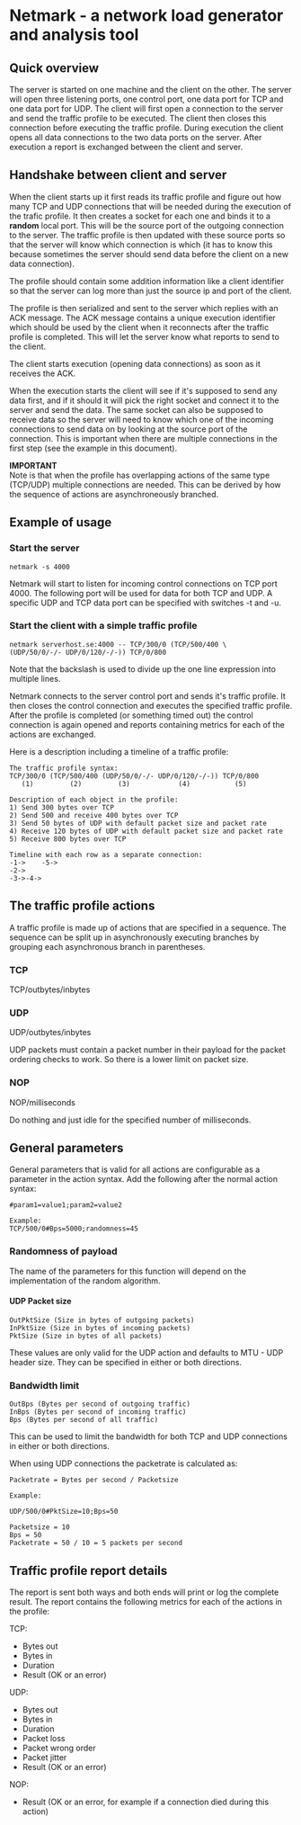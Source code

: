Netmark - a network load generator and analysis tool
====================================================

Quick overview
--------------

The server is started on one machine and the client on the other. The server will open three listening ports, one control port, one data port for TCP and one data port for UDP. The client will first open a connection to the server and send the traffic profile to be executed. The client then closes this connection before executing the traffic profile. During execution the client opens all data connections to the two data ports on the server. After execution a report is exchanged between the client and server.


Handshake between client and server
-----------------------------------

When the client starts up it first reads its traffic profile and figure out how many TCP and UDP connections that will be needed during the execution of the trafic profile. It then creates a socket for each one and binds it to a **random** local port. This will be the source port of the outgoing connection to the server. The traffic profile is then updated with these source ports so that the server will know which connection is which (it has to know this because sometimes the server should send data before the client on a new data connection).

The profile should contain some addition information like a client identifier so that the server can log more than just the source ip and port of the client.

The profile is then serialized and sent to the server which replies with an ACK message. The ACK message contains a unique execution identifier which should be used by the client when it reconnects after the traffic profile is completed. This will let the server know what reports to send to the client.

The client starts execution (opening data connections) as soon as it receives the ACK.

When the execution starts the client will see if it's supposed to send any data first, and if it should it will pick the right socket and connect it to the server and send the data. The same socket can also be supposed to receive data so the server will need to know which one of the incoming connections to send data on by looking at the source port of the connection. This is important when there are multiple connections in the first step (see the example in this document).

**IMPORTANT**  
Note is that when the profile has overlapping actions of the same type (TCP/UDP) multiple connections are needed. This can be derived by how the sequence of actions are asynchroneously branched.


Example of usage
----------------

### Start the server

    netmark -s 4000

Netmark will start to listen for incoming control connections on TCP port 4000. The following port will be used for data for both TCP and UDP. A specific UDP and TCP data port can be specified with switches -t and -u.

### Start the client with a simple traffic profile

    netmark serverhost.se:4000 -- TCP/300/0 (TCP/500/400 \
    (UDP/50/0/-/- UDP/0/120/-/-)) TCP/0/800

Note that the backslash is used to divide up the one line expression into multiple lines.

Netmark connects to the server control port and sends it's traffic profile. It then closes the control connection and executes the specified traffic profile. After the profile is completed (or something timed out) the control connection is again opened and reports containing metrics for each of the actions are exchanged.

Here is a description including a timeline of a traffic profile:

    The traffic profile syntax:
    TCP/300/0 (TCP/500/400 (UDP/50/0/-/- UDP/0/120/-/-)) TCP/0/800
       (1)         (2)         (3)            (4)           (5)

    Description of each object in the profile:
    1) Send 300 bytes over TCP
    2) Send 500 and receive 400 bytes over TCP
    3) Send 50 bytes of UDP with default packet size and packet rate
    4) Receive 120 bytes of UDP with default packet size and packet rate
    5) Receive 800 bytes over TCP

    Timeline with each row as a separate connection:
    -1->    -5->
    -2->
    -3->-4->

The traffic profile actions
---------------------------

A traffic profile is made up of actions that are specified in a sequence. The sequence can be split up in asynchronously executing branches by grouping each asynchronous branch in parentheses.

### TCP

TCP/outbytes/inbytes

### UDP

UDP/outbytes/inbytes

UDP packets must contain a packet number in their payload for the packet ordering checks to work. So there is a lower limit on packet size.


### NOP

NOP/milliseconds

Do nothing and just idle for the specified number of milliseconds.

General parameters
------------------

General parameters that is valid for all actions are configurable as a parameter in the action syntax. Add the following after the normal action syntax:

    #param1=value1;param2=value2

    Example:
    TCP/500/0#Bps=5000;randomness=45

### Randomness of payload

The name of the parameters for this function will depend on the implementation of the random algorithm.

#### UDP Packet size

    OutPktSize (Size in bytes of outgoing packets)
    InPktSize (Size in bytes of incoming packets)
    PktSize (Size in bytes of all packets)

These values are only valid for the UDP action and defaults to MTU - UDP header size. They can be specified in either or both directions.

### Bandwidth limit

    OutBps (Bytes per second of outgoing traffic)
    InBps (Bytes per second of incoming traffic)
    Bps (Bytes per second of all traffic)

This can be used to limit the bandwidth for both TCP and UDP connections in either or both directions.

When using UDP connections the packetrate is calculated as:

    Packetrate = Bytes per second / Packetsize

    Example:

    UDP/500/0#PktSize=10;Bps=50

    Packetsize = 10
    Bps = 50
    Packetrate = 50 / 10 = 5 packets per second


Traffic profile report details
------------------------------

The report is sent both ways and both ends will print or log the complete result. The report contains the following metrics for each of the actions in the profile:

TCP:
* Bytes out
* Bytes in
* Duration
* Result (OK or an error)

UDP:
* Bytes out
* Bytes in
* Duration
* Packet loss
* Packet wrong order
* Packet jitter
* Result (OK or an error)

NOP:
* Result (OK or an error, for example if a connection died during this action)
